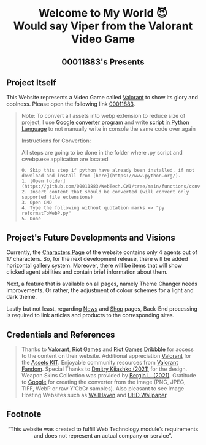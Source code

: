 <div align="center" markdown="1">
<h1>Welcome to My World 😈 <br />Would say Viper from the Valorant Video Game</h1>
<h2>00011883's Presents</h2>
</div>

## Project Itself

This Website represents a Video Game called [Valorant](https://playvalorant.com/) to show its glory and coolness.
Please open the following link [00011883](https://00011883.netlify.app/index.html).

> Note: To convert all assets into webp extension to reduce size of project, I use [Google converter program](https://developers.google.com/speed/webp) and write [script in Python Language](https://github.com/00011883/WebTech.CW1/tree/main/functions/converter) to not manually write in console the same code over again
>
> Instructions for Convertion:
>
> All steps are going to be done in the folder where .py script and cwebp.exe application are located
>
> ```
> 0. Skip this step if python have already been installed, if not download and install from [here](https://www.python.org/).
> 1. [Open folder](https://github.com/00011883/WebTech.CW1/tree/main/functions/converter)
> 2. Insert content that should be converted (will convert only supported file extensions)
> 3. Open CMD
> 4. Type the following without quotation marks => "py reformatToWebP.py"
> 5. Done
> ```

## Project's Future Developments and Visions

Currently, the [Characters Page](https://00011883.netlify.app/pages/characters/index.html) of the website contains only 4 agents out of 17 characters. So, for the next development release, there will be added horizontal gallery system. Moreover, there will be items that will show clicked agent abilities and contain brief information about them.

Next, a feature that is available on all pages, namely Theme Changer needs improvements. Or rather, the adjustment of colour schemes for a light and dark theme.

Lastly but not least, regarding [News](https://00011883.netlify.app/pages/news/index.html) and [Shop](https://00011883.netlify.app/pages/shop/index.html) pages, Back-End processing is required to link articles and products to the corresponding sites.

## Credentials and References

> Thanks to [Valorant](https://playvalorant.com/), [Riot Games](https://www.riotgames.com/en) and [Riot Games Dribbble](https://dribbble.com/RiotGames) for access to the content on their website.
> Additional appreciation [Valorant](https://playvalorant.com/) for the [Assets KIT](https://playvalorant.com/en-us/news/game-updates/valorant-asset-kit/).
> Enjoyable community resources from [Valorant Fandom](https://valorant.fandom.com/wiki/VALORANT_Wiki).
> Special Thanks to [Dmitry Kiiashko (2021)](https://dribbble.com/UnEpicKid) for the design.
> Weapon Skins Collection was provided by [Bergin L. (2021)](https://www.dexerto.com/valorant/all-valorant-deluxe-edition-skin-bundles-tiers-weapons-prices-1456863/).
> Gratitude to [Google](https://developers.google.com/speed/webp) for creating the converter from the image (PNG, JPEG, TIFF, WebP or raw Y'CbCr samples).
> Also pleasant to see Image Hosting Websites such as [WallHaven](https://wallhaven.cc/) and [UHD Wallpaper](https://www.uhdpaper.com/).

## Footnote

<p align="center">“This website was created to fulfill Web Technology module’s requirements <br /> and does not
represent an actual company or service”.</p>
